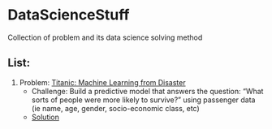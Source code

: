 # DataScienceStuff
Collection of problem and its data science solving method

## List:
1. Problem: [Titanic: Machine Learning from Disaster](https://www.kaggle.com/c/titanic)
    - Challenge: Build a predictive model that answers the question: “What sorts of people were more likely to survive?” using passenger data (ie name, age, gender, socio-economic class, etc)
    - [Solution](https://github.com/KutuIjo/DataScienceStuff/tree/master/Titanic)
